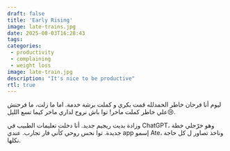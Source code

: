 ```yaml
---
draft: false
title: 'Early Rising'
image: late-trains.jpg
date: 2025-08-03T16:28:43
tags:
categories:
 - productivity
 - complaining
 - weight loss
image: late-train.jpg
description: "It's nice to be productive"
rtl: true
---
```


ليوم أنا فرحان خاطر الحمدلله قمت بكري و كملت برشة خدمة. اما ما زلت، ما فرحتش علي خاطر كملت ماخر! توا باش نروح لداري ماخر كيما تسع الليل😢.

وزادة بديت ريجيم جديد. أنا دخلت تعليمات الطبيب في ChatGPT، وهو خرّجلي خطة جديدة. توا نحس روحي كأني فار تجارب. عندي app إسمو Ate، وناخذ تصاور ل كل حاجة نكلها.
